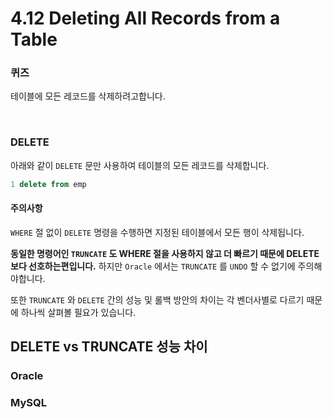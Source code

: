# 4.12 Deleting All Records from a Table

### 퀴즈

테이블에 모든 레코드를 삭제하려고합니다. 


<br>

### DELETE

아래와 같이 `DELETE` 문만 사용하여 테이블의 모든 레코드를 삭제합니다.

~~~sql
1 delete from emp
~~~

#### 주의사항

`WHERE` 절 없이 `DELETE` 명령을 수행하면 지정된 테이블에서 모든 행이 삭제됩니다. 

**동일한 명령어인 `TRUNCATE` 도 WHERE 절을 사용하지 않고 더 빠르기 때문에 DELETE보다 선호하는편입니다.** 하지만 `Oracle` 에서는 `TRUNCATE` 를 `UNDO` 할 수 없기에 주의해야합니다. 

또한 `TRUNCATE` 와 `DELETE` 간의 성능 및 롤백 방안의 차이는 각 벤더사별로 다르기 때문에 하나씩 살펴볼 필요가 있습니다.



## DELETE vs TRUNCATE 성능 차이

### Oracle



### MySQL

